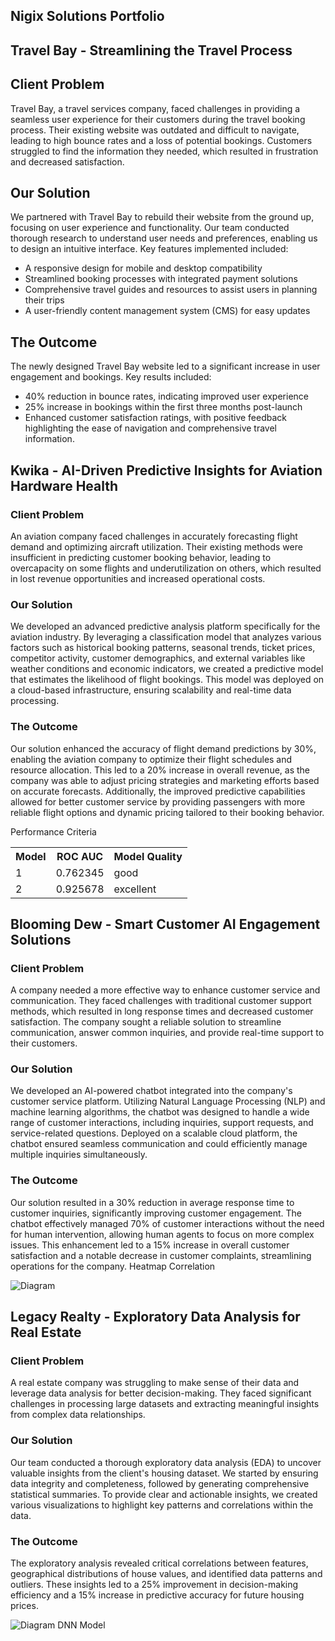 ## Nigix Solutions Portfolio

## **Travel Bay - Streamlining the Travel Process**

## Client Problem
Travel Bay, a travel services company, faced challenges in providing a seamless user experience for their customers during the travel booking process. Their existing website was outdated and difficult to navigate, leading to high bounce rates and a loss of potential bookings. Customers struggled to find the information they needed, which resulted in frustration and decreased satisfaction.

## Our Solution

We partnered with Travel Bay to rebuild their website from the ground up, focusing on user experience and functionality. Our team conducted thorough research to understand user needs and preferences, enabling us to design an intuitive interface. Key features implemented included:

- A responsive design for mobile and desktop compatibility
- Streamlined booking processes with integrated payment solutions
- Comprehensive travel guides and resources to assist users in planning their trips
- A user-friendly content management system (CMS) for easy updates

## The Outcome

The newly designed Travel Bay website led to a significant increase in user engagement and bookings. Key results included:

- 40% reduction in bounce rates, indicating improved user experience
- 25% increase in bookings within the first three months post-launch
- Enhanced customer satisfaction ratings, with positive feedback highlighting the ease of navigation and comprehensive travel information.


## **Kwika - AI-Driven Predictive Insights for Aviation Hardware Health**

### Client Problem
An aviation company faced challenges in accurately forecasting flight demand and optimizing aircraft utilization. Their existing methods were insufficient in predicting customer booking behavior, leading to overcapacity on some flights and underutilization on others, which resulted in lost revenue opportunities and increased operational costs.

### Our Solution
We developed an advanced predictive analysis platform specifically for the aviation industry. By leveraging a classification model that analyzes various factors such as historical booking patterns, seasonal trends, ticket prices, competitor activity, customer demographics, and external variables like weather conditions and economic indicators, we created a predictive model that estimates the likelihood of flight bookings. This model was deployed on a cloud-based infrastructure, ensuring scalability and real-time data processing.

### The Outcome
Our solution enhanced the accuracy of flight demand predictions by 30%, enabling the aviation company to optimize their flight schedules and resource allocation. This led to a 20% increase in overall revenue, as the company was able to adjust pricing strategies and marketing efforts based on accurate forecasts. Additionally, the improved predictive capabilities allowed for better customer service by providing passengers with more reliable flight options and dynamic pricing tailored to their booking behavior.

Performance Criteria
<table> 
  <tr> 
  <th>Model</th> 
  <th>ROC AUC</th> 
  <th>Model Quality</th> 
  </tr> 
  <tr> 
    <td>1</td> 
    <td>0.762345</td> 
    <td>good</td>
    </tr> 
    <tr> 
    <td>2</td> 
    <td>0.925678</td> 
    <td>excellent</td> 
  </tr> 
</table>

## **Blooming Dew - Smart Customer AI Engagement Solutions**

### Client Problem
A company needed a more effective way to enhance customer service and communication. They faced challenges with traditional customer support methods, which resulted in long response times and decreased customer satisfaction. The company sought a reliable solution to streamline communication, answer common inquiries, and provide real-time support to their customers.

### Our Solution
We developed an AI-powered chatbot integrated into the company's customer service platform. Utilizing Natural Language Processing (NLP) and machine learning algorithms, the chatbot was designed to handle a wide range of customer interactions, including inquiries, support requests, and service-related questions. Deployed on a scalable cloud platform, the chatbot ensured seamless communication and could efficiently manage multiple inquiries simultaneously.


### The Outcome
Our solution resulted in a 30% reduction in average response time to customer inquiries, significantly improving customer engagement. The chatbot effectively managed 70% of customer interactions without the need for human intervention, allowing human agents to focus on more complex issues. This enhancement led to a 15% increase in overall customer satisfaction and a notable decrease in customer complaints, streamlining operations for the company.
Heatmap Correlation

![Diagram](images/housingplot.png)

## **Legacy Realty - Exploratory Data Analysis for Real Estate**

### Client Problem
A real estate company was struggling to make sense of their data and leverage data analysis for better decision-making. They faced significant challenges in processing large datasets and extracting meaningful insights from complex data relationships.

### Our Solution
Our team conducted a thorough exploratory data analysis (EDA) to uncover valuable insights from the client's housing dataset. We started by ensuring data integrity and completeness, followed by generating comprehensive statistical summaries. To provide clear and actionable insights, we created various visualizations to highlight key patterns and correlations within the data.

### The Outcome
The exploratory analysis revealed critical correlations between features, geographical distributions of house values, and identified data patterns and outliers. These insights led to a 25% improvement in decision-making efficiency and a 15% increase in predictive accuracy for future housing prices.

![Diagram](images/dnn_model.png)
DNN Model

